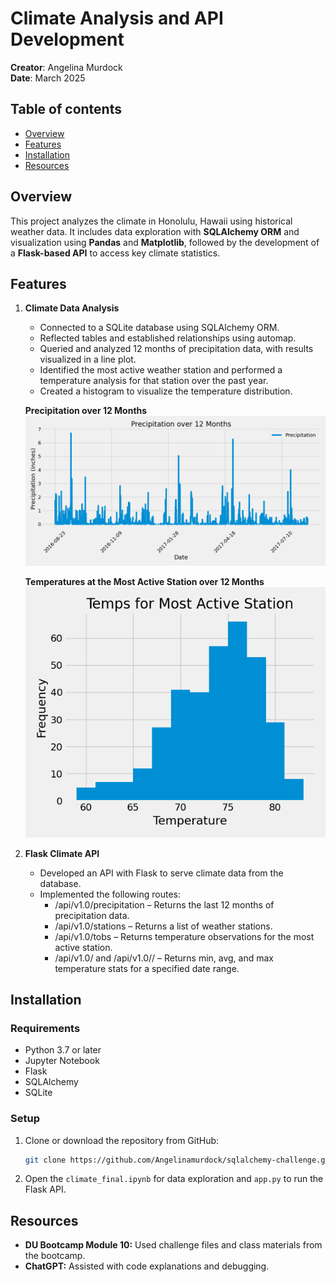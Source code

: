 # Climate Analysis and API Development  
**Creator**: Angelina Murdock  
**Date**: March 2025

## Table of contents
- [Overview](#overview)
- [Features](#features)
- [Installation](#installation)
- [Resources](#resources)

## Overview 
This project analyzes the climate in Honolulu, Hawaii using historical weather data. It includes data exploration with **SQLAlchemy ORM** and visualization using **Pandas** and **Matplotlib**, followed by the development of a **Flask-based API** to access key climate statistics.  

## Features
1. **Climate Data Analysis**
    - Connected to a SQLite database using SQLAlchemy ORM.
    - Reflected tables and established relationships using automap.
    - Queried and analyzed 12 months of precipitation data, with results visualized in a line plot.
    - Identified the most active weather station and performed a temperature analysis for that station over the past year.
    - Created a histogram to visualize the temperature distribution.

    **Precipitation over 12 Months**
!["precip_line_chart"](SurfsUp/precip_line_chart.png)

    **Temperatures at the Most Active Station over 12 Months**
!["temps_most_active_station"](SurfsUp/temps_most_active_station.png)

2. **Flask Climate API**
    - Developed an API with Flask to serve climate data from the database.
    - Implemented the following routes:
        - /api/v1.0/precipitation – Returns the last 12 months of precipitation data.
        - /api/v1.0/stations – Returns a list of weather stations.
        - /api/v1.0/tobs – Returns temperature observations for the most active station.
        - /api/v1.0/<start> and /api/v1.0/<start>/<end> – Returns min, avg, and max temperature stats for a specified date range.

## Installation
### Requirements
- Python 3.7 or later
- Jupyter Notebook
- Flask  
- SQLAlchemy  
- SQLite  

### Setup
1. Clone or download the repository from GitHub:
    ``` bash
    git clone https://github.com/Angelinamurdock/sqlalchemy-challenge.git
    ```
2. Open the `climate_final.ipynb` for data exploration and `app.py` to run the Flask API.

## Resources
- **DU Bootcamp Module 10:** Used challenge files and class materials from the bootcamp.
- **ChatGPT:** Assisted with code explanations and debugging.